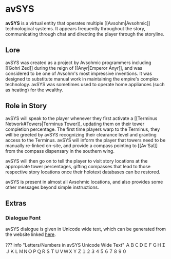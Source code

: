 # avSYS

**avSYS** is a virtual entity that operates multiple [[Avsohm|Avsohmic]] technological systems. It appears frequently throughout the story, communicating through chat and directing the player through the storyline.

## Lore

avSYS was created as a project by Avsohmic programmers including [[Gohri Zed]] during the reign of [[Anyr|Emperor Anyr]], and was considered to be one of Avsohm's most impressive inventions. It was designed to substitute manual work in maintaining the empire's complex technology. avSYS was sometimes used to operate home appliances (such as heating) for the wealthy.

## Role in Story

avSYS will speak to the player whenever they first activate a [[Terminus Network#Towers|Terminus Tower]], updating them on their tower completion percentage. The first time players warp to the Terminus, they will be greeted by avSYS recognizing their clearance level and granting access to the Terminus. avSYS will inform the player that towers need to be manually re-linked on-site, and provide a compass pointing to [[Av'Sal]] from the compass dispensary in the southern wing.

avSYS will then go on to tell the player to visit story locations at the appropriate tower percentages, gifting compasses that lead to those respective story locations once their holotext databases can be restored.

avSYS is present in almost all Avsohmic locations, and also provides some other messages beyond simple instructions.

## Extras

### Dialogue Font

avSYS dialogue is given in Unicode wide text, which can be generated from the website linked [here](https://fontvilla.com/wide-text-generator/).

??? info "Letters/Numbers in avSYS Unicode Wide Text"
    ＡＢＣＤＥＦＧＨＩＪＫＬＭＮＯＰＱＲＳＴＵＶＷＸＹＺ１２３４５６７８９０